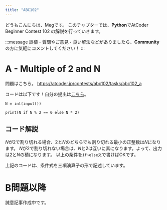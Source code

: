 ```yaml
---
title: "ABC102"
---
```

どうもこんにちは、Megです。
このチャプターでは、**Python**でAtCoder Beginner Contest 102 の解説を行っていきます。

:::message
誤植・質問やご意見・良い解法などがありましたら、**Community**の方に気軽にコメントしてください！
:::
# A - Multiple of 2 and N
問題はこちら。
https://atcoder.jp/contests/abc102/tasks/abc102_a

コードは以下です！自分の提出は[こちら](https://atcoder.jp/contests/abc102/submissions/26741150)。

```python: A.py
N = int(input())

print(N if N % 2 == 0 else N * 2)
```


## コード解説
$N$が$2$で割り切れる場合、$2$と$N$のどちらでも割り切れる最小の正整数は$N$になります。
$N$が$2$で割り切れない場合は、$N$と$2$は互いに素になります。よって、出力は$2$と$N$の積になります。
以上の条件を`if~else文`で書けばOKです。

上記のコードは、条件式を三項演算子の形で記述しています。


# B問題以降
誠意記事作成中です。